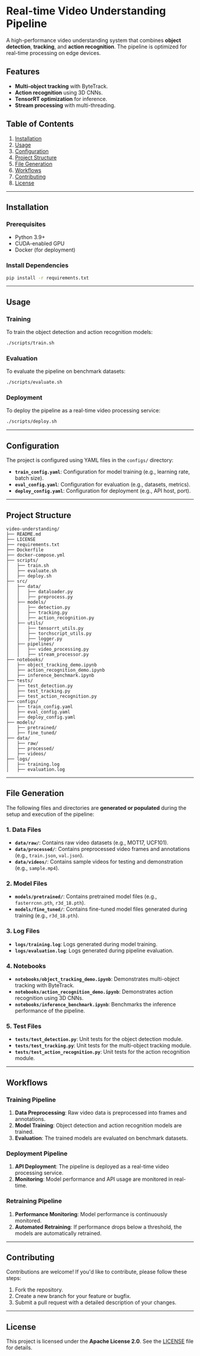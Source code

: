 # Real-time Video Understanding Pipeline

A high-performance video understanding system that combines **object detection**, **tracking**, and **action recognition**. The pipeline is optimized for real-time processing on edge devices.

## Features
- **Multi-object tracking** with ByteTrack.
- **Action recognition** using 3D CNNs.
- **TensorRT optimization** for inference.
- **Stream processing** with multi-threading.

## Table of Contents
1. [Installation](#installation)
2. [Usage](#usage)
3. [Configuration](#configuration)
4. [Project Structure](#project-structure)
5. [File Generation](#file-generation)
6. [Workflows](#workflows)
7. [Contributing](#contributing)
8. [License](#license)

---

## Installation

### Prerequisites
- Python 3.9+
- CUDA-enabled GPU
- Docker (for deployment)

### Install Dependencies
```bash
pip install -r requirements.txt
```

---

## Usage

### Training
To train the object detection and action recognition models:
```bash
./scripts/train.sh
```

### Evaluation
To evaluate the pipeline on benchmark datasets:
```bash
./scripts/evaluate.sh
```

### Deployment
To deploy the pipeline as a real-time video processing service:
```bash
./scripts/deploy.sh
```

---

## Configuration

The project is configured using YAML files in the `configs/` directory:
- **`train_config.yaml`**: Configuration for model training (e.g., learning rate, batch size).
- **`eval_config.yaml`**: Configuration for evaluation (e.g., datasets, metrics).
- **`deploy_config.yaml`**: Configuration for deployment (e.g., API host, port).

---

## Project Structure

```
video-understanding/
├── README.md
├── LICENSE
├── requirements.txt
├── Dockerfile
├── docker-compose.yml
├── scripts/
│   ├── train.sh
│   ├── evaluate.sh
│   ├── deploy.sh
├── src/
│   ├── data/
│   │   ├── dataloader.py
│   │   ├── preprocess.py
│   ├── models/
│   │   ├── detection.py
│   │   ├── tracking.py
│   │   ├── action_recognition.py
│   ├── utils/
│   │   ├── tensorrt_utils.py
│   │   ├── torchscript_utils.py
│   │   ├── logger.py
│   ├── pipelines/
│   │   ├── video_processing.py
│   │   ├── stream_processor.py
├── notebooks/
│   ├── object_tracking_demo.ipynb
│   ├── action_recognition_demo.ipynb
│   ├── inference_benchmark.ipynb
├── tests/
│   ├── test_detection.py
│   ├── test_tracking.py
│   ├── test_action_recognition.py
├── configs/
│   ├── train_config.yaml
│   ├── eval_config.yaml
│   ├── deploy_config.yaml
├── models/
│   ├── pretrained/
│   ├── fine_tuned/
├── data/
│   ├── raw/
│   ├── processed/
│   ├── videos/
├── logs/
│   ├── training.log
│   ├── evaluation.log
```

---

## File Generation

The following files and directories are **generated or populated** during the setup and execution of the pipeline:

### 1. **Data Files**
- **`data/raw/`**: Contains raw video datasets (e.g., MOT17, UCF101).
- **`data/processed/`**: Contains preprocessed video frames and annotations (e.g., `train.json`, `val.json`).
- **`data/videos/`**: Contains sample videos for testing and demonstration (e.g., `sample.mp4`).

### 2. **Model Files**
- **`models/pretrained/`**: Contains pretrained model files (e.g., `fasterrcnn.pth`, `r3d_18.pth`).
- **`models/fine_tuned/`**: Contains fine-tuned model files generated during training (e.g., `r3d_18.pth`).

### 3. **Log Files**
- **`logs/training.log`**: Logs generated during model training.
- **`logs/evaluation.log`**: Logs generated during pipeline evaluation.

### 4. **Notebooks**
- **`notebooks/object_tracking_demo.ipynb`**: Demonstrates multi-object tracking with ByteTrack.
- **`notebooks/action_recognition_demo.ipynb`**: Demonstrates action recognition using 3D CNNs.
- **`notebooks/inference_benchmark.ipynb`**: Benchmarks the inference performance of the pipeline.

### 5. **Test Files**
- **`tests/test_detection.py`**: Unit tests for the object detection module.
- **`tests/test_tracking.py`**: Unit tests for the multi-object tracking module.
- **`tests/test_action_recognition.py`**: Unit tests for the action recognition module.

---

## Workflows

### Training Pipeline
1. **Data Preprocessing**: Raw video data is preprocessed into frames and annotations.
2. **Model Training**: Object detection and action recognition models are trained.
3. **Evaluation**: The trained models are evaluated on benchmark datasets.

### Deployment Pipeline
1. **API Deployment**: The pipeline is deployed as a real-time video processing service.
2. **Monitoring**: Model performance and API usage are monitored in real-time.

### Retraining Pipeline
1. **Performance Monitoring**: Model performance is continuously monitored.
2. **Automated Retraining**: If performance drops below a threshold, the models are automatically retrained.

---

## Contributing

Contributions are welcome! If you'd like to contribute, please follow these steps:
1. Fork the repository.
2. Create a new branch for your feature or bugfix.
3. Submit a pull request with a detailed description of your changes.

---

## License

This project is licensed under the **Apache License 2.0**. See the [LICENSE](LICENSE) file for details.